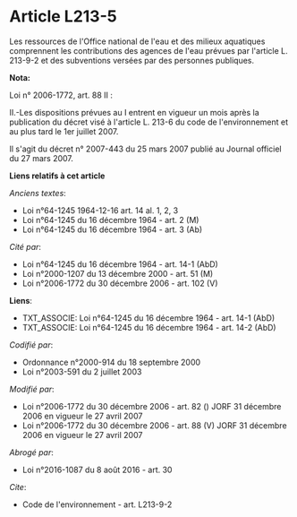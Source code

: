 # Article L213-5

Les ressources de l'Office national de l'eau et des milieux aquatiques comprennent les contributions des agences de l'eau
prévues par l'article L. 213-9-2 et des subventions versées par des personnes publiques.

**Nota:**

Loi n° 2006-1772, art. 88 II : 

II.-Les dispositions prévues au I entrent en vigueur un mois après la publication du décret visé à l'article L. 213-6 du code
de l'environnement et au plus tard le 1er juillet 2007. 

Il s'agit du décret n° 2007-443 du 25 mars 2007 publié au Journal officiel du 27 mars 2007.

**Liens relatifs à cet article**

_Anciens textes_:

  - Loi n°64-1245 1964-12-16 art. 14 al. 1, 2, 3
  - Loi n°64-1245 du 16 décembre 1964 - art. 2 (M)
  - Loi n°64-1245 du 16 décembre 1964 - art. 3 (Ab)

_Cité par_:

  - Loi n°64-1245 du 16 décembre 1964 - art. 14-1 (AbD)
  - Loi n°2000-1207 du 13 décembre 2000 - art. 51 (M)
  - Loi n°2006-1772 du 30 décembre 2006 - art. 102 (V)

**Liens**:

  - TXT_ASSOCIE: Loi n°64-1245 du 16 décembre 1964 - art. 14-1 (AbD)
  - TXT_ASSOCIE: Loi n°64-1245 du 16 décembre 1964 - art. 14-2 (AbD)

_Codifié par_:

  - Ordonnance n°2000-914 du 18 septembre 2000
  - Loi n°2003-591 du 2 juillet 2003

_Modifié par_:

  - Loi n°2006-1772 du 30 décembre 2006 - art. 82 () JORF 31 décembre 2006 en vigueur le 27 avril 2007
  - Loi n°2006-1772 du 30 décembre 2006 - art. 88 (V) JORF 31 décembre 2006 en vigueur le 27 avril 2007

_Abrogé par_:

  - Loi n°2016-1087 du 8 août 2016 - art. 30

_Cite_:

  - Code de l'environnement - art. L213-9-2
